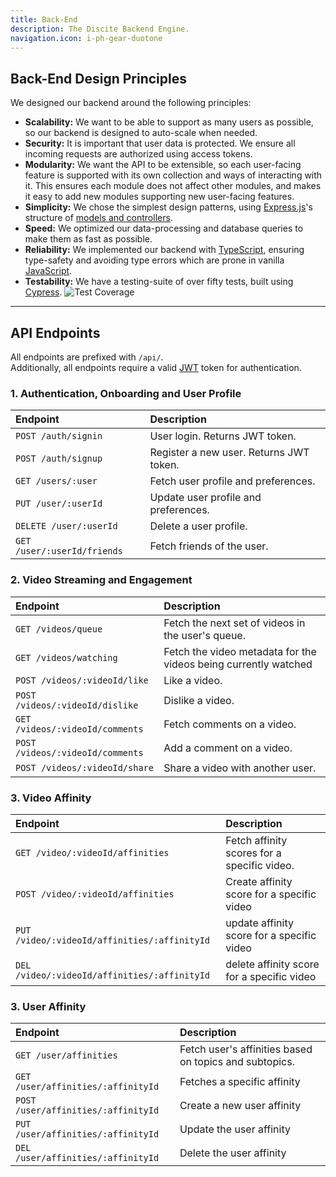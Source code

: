 ```yaml
---
title: Back-End
description: The Discite Backend Engine.
navigation.icon: i-ph-gear-duotone
---
```


## Back-End Design Principles

We designed our backend around the following principles:

- **Scalability:** We want to be able to support as many users as possible, so our backend is designed to auto-scale when needed.
- **Security:** It is important that user data is protected. We ensure all incoming requests are authorized using access tokens.
- **Modularity:** We want the API to be extensible, so each user-facing feature is supported with its own
    collection and ways of interacting with it. This ensures each module does not affect other modules,
    and makes it easy to add new modules supporting new user-facing features.
- **Simplicity:** We chose the simplest design patterns, using [Express.js][express]'s structure of [models and controllers][models].
- **Speed:** We optimized our data-processing and database queries to make them as fast as possible.
- **Reliability:** We implemented our backend with [TypeScript][ts], ensuring type-safety
  and avoiding type errors which are prone in vanilla [JavaScript][js].
- **Testability:** We have a testing-suite of over fifty tests, built using [Cypress][cypress].
  ![Test Coverage](/assets/docs/architecture/backend/test-run.png)

---

## API Endpoints

All endpoints are prefixed with `/api/`.  
Additionally, all endpoints require a valid [JWT][jwt] token for authentication.

### 1. Authentication, Onboarding and User Profile

| Endpoint | Description |
| :--- | :--- |
| `POST /auth/signin` | User login. Returns JWT token. |
| `POST /auth/signup` | Register a new user. Returns JWT token. |
| `GET /users/:user` | Fetch user profile and preferences. |
| `PUT /user/:userId` | Update user profile and preferences. |
| `DELETE /user/:userId` | Delete a user profile. |
| `GET /user/:userId/friends` | Fetch friends of the user. |

### 2. Video Streaming and Engagement

| Endpoint | Description |
| :--- | :--- |
| `GET /videos/queue` | Fetch the next set of videos in the user's queue. |
| `GET /videos/watching` | Fetch the video metadata for the videos being currently watched |
| `POST /videos/:videoId/like` | Like a video. |
| `POST /videos/:videoId/dislike` | Dislike a video. |
| `GET /videos/:videoId/comments` | Fetch comments on a video. |
| `POST /videos/:videoId/comments` | Add a comment on a video. |
| `POST /videos/:videoId/share` | Share a video with another user. |

### 3. Video Affinity

| Endpoint | Description |
| :--- | :--- |
| `GET /video/:videoId/affinities` | Fetch affinity scores for a specific video. |
| `POST /video/:videoId/affinities` | Create affinity score for a specific video |
| `PUT /video/:videoId/affinities/:affinityId` | update affinity score for a specific video |
| `DEL /video/:videoId/affinities/:affinityId` | delete affinity score for a specific video |

### 3. User Affinity

| Endpoint | Description |
| :--- | :--- |
| `GET /user/affinities` | Fetch user's affinities based on topics and subtopics. |
| `GET /user/affinities/:affinityId` | Fetches a specific affinity |
| `POST /user/affinities/:affinityId`| Create a new user affinity |
| `PUT /user/affinities/:affinityId` | Update the user affinity |
| `DEL /user/affinities/:affinityId` | Delete the user affinity |

[models]: https://developer.mozilla.org/en-US/docs/Learn/Server-side/Express_Nodejs/mongoose
[express]: https://expressjs.com
[ts]: https://www.typescriptlang.org
[js]: https://developer.mozilla.org/en-US/docs/Web/JavaScript
[cypress]: https://www.cypress.io
[jwt]: https://jwt.io
